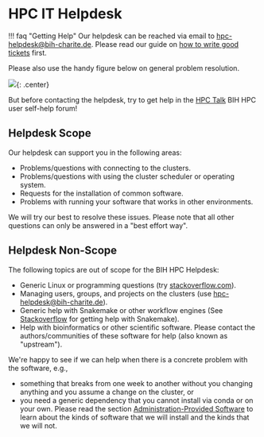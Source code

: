 # HPC IT Helpdesk

!!! faq "Getting Help"
    Our helpdesk can be reached via email to hpc-helpdesk@bih-charite.de.
    Please read our guide on [how to write good tickets](good-tickets.md) first.

Please also use the handy figure below on general problem resolution.

![](figures/help-workflow.png){: .center}

But before contacting the helpdesk, try to get help in the [HPC Talk](../how-to/misc/hpc-talk.md) BIH HPC user self-help forum!

## Helpdesk Scope

Our helpdesk can support you in the following areas:

- Problems/questions with connecting to the clusters.
- Problems/questions  with using the cluster scheduler or operating system.
- Requests for the installation of common software.
- Problems with running your software that works in other environments.

We will try our best to resolve these issues.
Please note that all other questions can only be answered in a "best effort way".

## Helpdesk Non-Scope

The following topics are out of scope for the BIH HPC Helpdesk:

- Generic Linux or programming questions (try [stackoverflow.com](http://stackoverflow.com)).
- Managing users, groups, and projects on the clusters (use hpc-helpdesk@bih-charite.de).
- Generic help with Snakemake or other workflow engines (See [Stackoverflow](https://stackoverflow.com/questions/tagged/snakemake) for getting help with Snakemake).
- Help with bioinformatics or other scientific software.
  Please contact the authors/communities of these software for help (also known as "upstream").

We're happy to see if we can help when there is a concrete problem with the software, e.g.,

- something that breaks from one week to another without you changing anything and you assume a change on the cluster, or
- you need a generic dependency that you cannot install via conda or on your own.
  Please read the section [Administration-Provided Software](../misc/provided-software.md) to learn about the kinds of software that we will install and the kinds that we will not.
